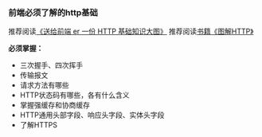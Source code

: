 ### 前端必须了解的http基础

推荐阅读[《送给前端 er 一份 HTTP 基础知识大图》](https://mp.weixin.qq.com/s?__biz=MzAxODE2MjM1MA==&mid=2651575799&idx=2&sn=7f0558d84d97d5ced1905cbd8e7b1853&chksm=80250236b7528b2045da42866cc967568d154dd2a9b12dc7994be6bda4821963d773f26a3bf3&scene=27#wechat_redirect)
推荐阅读[书籍《图解HTTP》](https://github.com/chapin666/books/blob/master/http/%E5%9B%BE%E8%A7%A3HTTP.pdf)

**必须掌握：**
- 三次握手、四次挥手
- 传输报文
- 请求方法有哪些
- HTTP状态码有哪些，各有什么含义
- 掌握强缓存和协商缓存
- HTTP通用头部字段、响应头字段、实体头字段
- 了解HTTPS